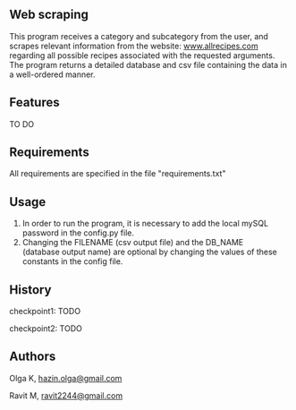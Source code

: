 ## Web scraping 
This program receives a category and subcategory from the user, and scrapes relevant information 
from the website: www.allrecipes.com regarding all possible recipes associated with the requested arguments.
The program returns a detailed database and csv file containing the data in a well-ordered manner.  

## Features
TO DO

## Requirements

All requirements are specified in the file "requirements.txt"


## Usage
1. In order to run the program, it is necessary to add the local mySQL password in the
config.py file.
2. Changing the FILENAME (csv output file) and the DB_NAME  
(database output name) are optional by changing the values of these constants in the 
config file.

## History
checkpoint1: TODO

checkpoint2: TODO

## Authors
Olga K, hazin.olga@gmail.com

Ravit M, ravit2244@gmail.com 
